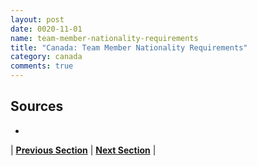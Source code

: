 ```yaml
---
layout: post
date: 0020-11-01
name: team-member-nationality-requirements
title: "Canada: Team Member Nationality Requirements"
category: canada
comments: true
---
```


Sources
---

- 


| **[Previous Section]( https://neo-project.github.io/global-blockchain-compliance-hub//canada/canada-registry-requirements.html)** | **[Next Section]( https://neo-project.github.io/global-blockchain-compliance-hub//canada/canada-tax-and-auditing-requirements.html)** |
